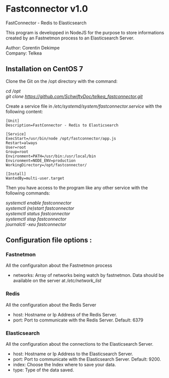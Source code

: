 # Fastconnector v1.0
FastConnector - Redis to Elasticsearch

This program is developped in NodeJS for the purpose to store informations
created by an Fastnetmon process to an Elasticsearch Server.

Author: Corentin Dekimpe<br/>
Company: Telkea

## Installation on CentOS 7

Clone the Git on the /opt directory with the command:

_cd /opt_<br/>
_git clone https://github.com/SchwiftyDoc/telkea_fastconnector.git_

Create a service file in _/etc/systemd/system/fastconnector.service_ with the following content:

```
[Unit]
Description=FastConnector - Redis to Elasticsearch

[Service]
ExecStart=/usr/bin/node /opt/fastconnector/app.js
Restart=always
User=root
Group=root
Environment=PATH=/usr/bin:/usr/local/bin
Environment=NODE_ENV=production
WorkingDirectory=/opt/fastconnector/

[Install]
WantedBy=multi-user.target
```

Then you have access to the program like any other service with the following commands:

_systemctl enable fastconnector_<br/>
_systemctl (re)start fastconnector_<br/>
_systemctl status fastconnector_<br/>
_systemctl stop fastconnector_<br/>
_journalctl -xeu fastconnector_


## Configuration file options :

### Fastnetmon

All the configuraiton about the Fastnetmon process

* networks: Array of networks being watch by fastnetmon. Data should be available on the server at _/etc/network_list_

### Redis

All the configuration about the Redis Server

* host: Hostname or Ip Address of the Redis Server.
* port: Port to communicate with the Redis Server. Default: 6379

### Elasticsearch

All the configuration about the connections to the Elasticsearch Server.

* host: Hostname or Ip Address to the Elasticsearch Server.
* port: Port to communicate with the Elasticsearch Server. Default: 9200.
* index: Choose the Index where to save your data.
* type: Type of the data saved.